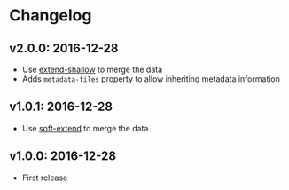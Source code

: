 # Changelog

## v2.0.0: 2016-12-28

- Use [extend-shallow](https://www.npmjs.com/package/extend-shallow) to merge the data
- Adds `metadata-files` property to allow inheriting metadata information

## v1.0.1: 2016-12-28

- Use [soft-extend](http://npm.im/soft-extend) to merge the data

## v1.0.0: 2016-12-28

- First release
